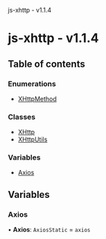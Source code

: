 js-xhttp - v1.1.4

# js-xhttp - v1.1.4

## Table of contents

### Enumerations

- [XHttpMethod](enums/XHttpMethod.md)

### Classes

- [XHttp](classes/XHttp.md)
- [XHttpUtils](classes/XHttpUtils.md)

### Variables

- [Axios](README.md#axios)

## Variables

### Axios

• **Axios**: `AxiosStatic` = `axios`
